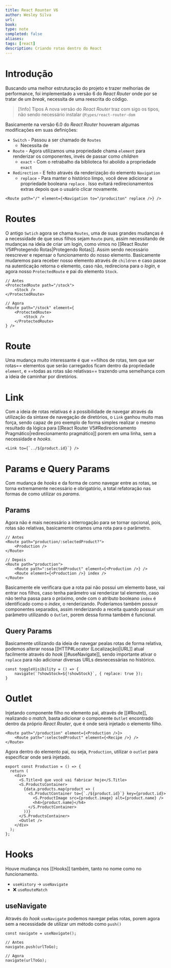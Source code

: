 ```yaml
---
title: React Rounter V6
author: Wesley Silva
url:
book:
type: note
completed: false
aliases:
tags: [react]
description: Criando rotas dentro do React
---
```

# Introdução
Buscando uma melhor estruturação do projeto e trazer melhorias de performance, foi implementado a versão 6 do _React Router_ onde por se tratar de um _break_, necessita de uma reescrita do código.

>[!info] Tipos
>A nova versão do _React Router_ traz com sigo os tipos, não sendo necessário instalar `@types/react-router-dom`

Basicamente na versão 6.0 do _React Router_ houveram algumas modificações em suas definições:
- `Switch` - Passou a ser chamado de `Routes`
	- Necessita de 
- `Route` - Agora utilizamos uma propriedade chama `element` para renderizar os componentes, invés de passar como _children_
	- `exact` - Com o retrabalho da biblioteca foi abolido a propriedade `exact`
- `Redirection` - E feito através da renderização do elemento `Navigation`
	- `replace` - Para manter o histórico limpo, você deve adicionar a propriedade booleana `replace` . Isso evitará redirecionamentos extras depois que o usuário clicar novamente.

```tsx
<Route path="/" element={<Navigation to="/produciton" replace />} />
```

# Routes
O antigo `Swtich` agora se chama `Routes`, uma de suas grandes mudanças é a necessidade de que seus filhos sejam `Route` puro, assim necessitando de mudanças na ideia de criar um login, como vimos no [[React Router V5#Protegendo Rotas|Protegendo Rotas]].
Assim sendo necessário reescrever e repensar o funcionamento do nosso elemento.
Basicamente mudaremos para receber nosso elemento através de `children` e caso passe na autenticação retorna o elemento, caso não, redireciona para o _login_, e agora nosso `ProtectedRoute` e pai do elemento `Stock`.

```tsx
// Antes
<ProtectedRoute path="/stock">
	<Stock />
</ProtectedRoute>

// Agora
<Route path="/stock" element={
	<ProtectedRoute>
		<Stock />
	</ProtectedRoute>
} />
```

# Route
Uma mudança muito interessante é que ==filhos de rotas, tem que ser rotas== elementos que serão carregados ficam dentro da propriedade `element`, e ==todas as rotas são relativas== trazendo uma semelhança com a ideia de caminhar por diretórios.

# Link
Com a ideia de rotas relativas é a possibilidade de navegar através da utilização da sintaxe de navegação de diretórios, o `Link` ganhou muito mas força, sendo capaz de pro exemplo de forma simples realizar o mesmo resultado da lógica para [[React Router V5#Redirecionamento Pragmático|redirecionamento pragmático]] porem em uma linha, sem a necessidade e _hooks_.

```tsx
<Link to={`../${product.id}`} />
```

# Params e Query Params
Com mudança de _hooks_ e da forma de como navegar entre as rotas, se torna extremamente necessário e obrigatório, a total refatoração nas formas de como utilizar os _params_.

## Params
Agora não é mais necessário a interrogação para se tornar opcional, pois, rotas são relativas, basicamente criamos uma rota para o parâmetro.

```tsx
// Antes
<Route path="production/:selectedProduct?">
	<Production />
</Route>

// Depois
<Route path="production">
	<Route path=":selectedProduct" element={<Production />} />
	<Route element={<Production />} index />
</Route>
```

Basicamente ele verificara que a rota pai não possui um elemento base, vai entrar nos filhos, caso tenha parâmetro vai renderizar tal elemento, caso não tenha passa para o próximo, onde com o atributo booleano `index` é identificado como o _index_, o renderizando.
Poderíamos também possuir componentes separados, assim renderizando a receita quando possuir um parâmetro utilizando o `Outlet`, porem dessa forma também é funcional.

## Query Params
Basicamente utilizando da ideia de navegar pealas rotas de forma relativa, podemos alterar nossa [[HTTP#Locator (Localização)|URL]] atual facilmente através do _hook_ [[#useNavigate]], sendo importante ativar o `replace` para não adicionar diversas URLs desnecessárias no histórico.

```tsx
const toggleVisibility = () => {
	navigate(`?showStock=${!showStock}`, { replace: true });
}
```

# Outlet
Injetando componente filho no elemento pai, através de [[#Route]], realizando o _match_, basta adicionar o componente `Outlet` encontrado dentro da próprio _React Router_, que é onde será injetado o elemento filho.

```tsx
<Route path="/production" element={<Production />}>
	<Route path=":selectedProduct" element={<Recipe />} />
</Route>
```

Agora dentro do elemento pai, ou seja, `Production`, utilizar o `outlet` para especificar onde será injetado.

```tsx
export const Production = () => {
  return (
    <div>
      <S.Title>O que você vai fabricar hoje</S.Title>
      <S.ProductsContainer>
        {data.products.map(product => (
          <S.ProductContainer to={`./${product.id}`} key={product.id}>
            <S.ProductImage src={product.image} alt={product.name} />
            <h4>{product.name}</h4>
          </S.ProductContainer>
        ))}
      </S.ProductsContainer>
      <Outlet />
    </div>
  );
};
```

# Hooks
Houve mudança nos [[Hooks]] também, tanto no nome como no funcionamento.
- `useHistory` -> `useNavigate`
- ❌ `useRouteMatch` 

## useNavigate
Através do _hook_ `useNavigate` podemos navegar pelas rotas, porem agora sem a necessidade de utilizar um método como `push()`

```tsx
const navigate = useNavigate();

// Antes
navigate.push(urlToGo);

// Agora
navigate(urlToGo);
```